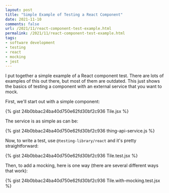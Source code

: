 ```yaml
---
layout: post
title: "Simple Example of Testing a React Component"
date: 2021-11-10
comments: false
url: /2021/11/react-component-test-example.html
permalink: /2021/11/react-component-test-example.html
tags:
- software development
- testing
- react
- mocking
- jest
---
```


I put together a simple example of a React component test. There are lots of examples of this out there, but most of them are outdated. This just shows the basics of testing a component with an external service that you want to mock.

First, we'll start out with a simple component:

{% gist 24b0bbac24ba40d750e62fd30bf2c936 Tile.jsx %}

The service is as simple as can be: 

{% gist 24b0bbac24ba40d750e62fd30bf2c936 thing-api-service.js %}

Now, to write a test, use `@testing-library/react` and it's pretty straightforward:

{% gist 24b0bbac24ba40d750e62fd30bf2c936 Tile.test.jsx %}

Then, to add a mocking, here is one way (there are several different ways that work):

{% gist 24b0bbac24ba40d750e62fd30bf2c936 Tile.with-mocking.test.jsx %}

